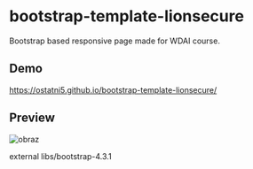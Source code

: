 # bootstrap-template-lionsecure
Bootstrap based responsive page made for WDAI course.

## Demo
https://ostatni5.github.io/bootstrap-template-lionsecure/

## Preview
![obraz](https://user-images.githubusercontent.com/26521377/167247841-e131d8b9-ee6b-45e9-b0fb-64b2da7c282a.png)



external 
libs/bootstrap-4.3.1 
